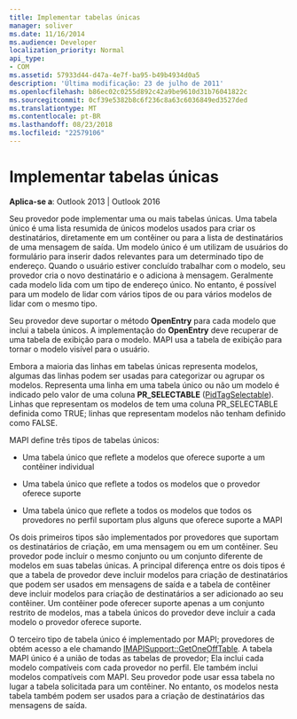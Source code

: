 ```yaml
---
title: Implementar tabelas únicas
manager: soliver
ms.date: 11/16/2014
ms.audience: Developer
localization_priority: Normal
api_type:
- COM
ms.assetid: 57933d44-d47a-4e7f-ba95-b49b4934d0a5
description: 'Última modificação: 23 de julho de 2011'
ms.openlocfilehash: b86ec02c0255d892c42a9be9610d31b76041822c
ms.sourcegitcommit: 0cf39e5382b8c6f236c8a63c6036849ed3527ded
ms.translationtype: MT
ms.contentlocale: pt-BR
ms.lasthandoff: 08/23/2018
ms.locfileid: "22579106"
---
```

# <a name="implementing-one-off-tables"></a>Implementar tabelas únicas

**Aplica-se a**: Outlook 2013 | Outlook 2016 
  
Seu provedor pode implementar uma ou mais tabelas únicas. Uma tabela único é uma lista resumida de únicos modelos usados para criar os destinatários, diretamente em um contêiner ou para a lista de destinatários de uma mensagem de saída. Um modelo único é um utilizam de usuários do formulário para inserir dados relevantes para um determinado tipo de endereço. Quando o usuário estiver concluído trabalhar com o modelo, seu provedor cria o novo destinatário e o adiciona à mensagem. Geralmente cada modelo lida com um tipo de endereço único. No entanto, é possível para um modelo de lidar com vários tipos de ou para vários modelos de lidar com o mesmo tipo. 
  
Seu provedor deve suportar o método **OpenEntry** para cada modelo que inclui a tabela únicos. A implementação do **OpenEntry** deve recuperar de uma tabela de exibição para o modelo. MAPI usa a tabela de exibição para tornar o modelo visível para o usuário. 
  
Embora a maioria das linhas em tabelas únicas representa modelos, algumas das linhas podem ser usadas para categorizar ou agrupar os modelos. Representa uma linha em uma tabela único ou não um modelo é indicado pelo valor de uma coluna **PR_SELECTABLE** ([PidTagSelectable](pidtagselectable-canonical-property.md)). Linhas que representam os modelos de tem uma coluna PR_SELECTABLE definida como TRUE; linhas que representam modelos não tenham definido como FALSE.
  
MAPI define três tipos de tabelas únicos:
  
- Uma tabela único que reflete a modelos que oferece suporte a um contêiner individual
    
- Uma tabela único que reflete a todos os modelos que o provedor oferece suporte 
    
- Uma tabela único que reflete a todos os modelos que todos os provedores no perfil suportam plus alguns que oferece suporte a MAPI
    
Os dois primeiros tipos são implementados por provedores que suportam os destinatários de criação, em uma mensagem ou em um contêiner. Seu provedor pode incluir o mesmo conjunto ou um conjunto diferente de modelos em suas tabelas únicas. A principal diferença entre os dois tipos é que a tabela de provedor deve incluir modelos para criação de destinatários que podem ser usados em mensagens de saída e a tabela de contêiner deve incluir modelos para criação de destinatários a ser adicionado ao seu contêiner. Um contêiner pode oferecer suporte apenas a um conjunto restrito de modelos, mas a tabela únicos do provedor deve incluir a cada modelo o provedor oferece suporte.
  
O terceiro tipo de tabela único é implementado por MAPI; provedores de obtém acesso a ele chamando [IMAPISupport::GetOneOffTable](imapisupport-getoneofftable.md). A tabela MAPI único é a união de todas as tabelas de provedor; Ela inclui cada modelo compatíveis com cada provedor no perfil. Ele também inclui modelos compatíveis com MAPI. Seu provedor pode usar essa tabela no lugar a tabela solicitada para um contêiner. No entanto, os modelos nesta tabela também podem ser usados para a criação de destinatários das mensagens de saída.
  

